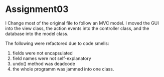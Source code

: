 # Assignment03
I Change most of the original file to follow an MVC model. I moved the GUI into the view class, the action events into the controller class, and the database into the model class.

The following were refactored due to code smells:
1. fields were not encapsulated
2. field names were not self-explanatory
3. undo() method was deadcode 
4. the whole programm was jammed into one class. 
